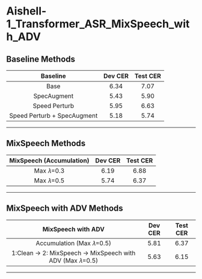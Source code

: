 # Aishell-1_Transformer_ASR_MixSpeech_with_ADV

## Baseline Methods
| Baseline                    | Dev CER | Test CER |
| :-----:                     | :----:  | :----:   |
| Base                        | 6.34    | 7.07     |
| SpecAugment                 | 5.43    | 5.90     |
| Speed Perturb               | 5.95    | 6.63     |
| Speed Perturb + SpecAugment | 5.18    | 5.74     |
---

## MixSpeech Methods
| MixSpeech (Accumulation)    | Dev CER | Test CER |
| :-----:                     | :----:  | :----:   |
| Max 𝜆=0.3                   | 6.19    | 6.88     |
| Max 𝜆=0.5                   | 5.74    | 6.37     |
---

## MixSpeech with ADV Methods
| MixSpeech with ADV                                        | Dev CER | Test CER |
| :-----:                                                   | :----:  | :----:   |
| Accumulation (Max 𝜆=0.5)                                  | 5.81    | 6.37     |
| 1:Clean -> 2: MixSpeech -> MixSpeech with ADV (Max 𝜆=0.5) | 5.63    | 6.15     |
---

